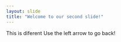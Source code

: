 ```yaml
---
layout: slide
title: "Welcome to our second slide!"
---
```

This is diferent
Use the left arrow to go back!
